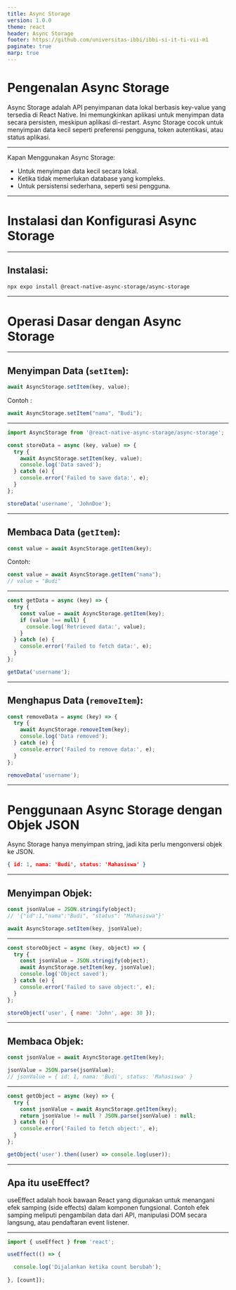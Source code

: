```yaml
---
title: Async Storage
version: 1.0.0
theme: react
header: Async Storage
footer: https://github.com/universitas-ibbi/ibbi-si-it-ti-vii-m1
paginate: true
marp: true
---
```


<!-- 
_class: lead 
_paginate: skip
-->

# Pengenalan Async Storage

Async Storage adalah API penyimpanan data lokal berbasis key-value yang tersedia di React Native. Ini memungkinkan aplikasi untuk menyimpan data secara persisten, meskipun aplikasi di-restart. Async Storage cocok untuk menyimpan data kecil seperti preferensi pengguna, token autentikasi, atau status aplikasi.

---

Kapan Menggunakan Async Storage:
- Untuk menyimpan data kecil secara lokal.
- Ketika tidak memerlukan database yang kompleks.
- Untuk persistensi sederhana, seperti sesi pengguna.

---

# Instalasi dan Konfigurasi Async Storage

---

## Instalasi:
```bash
npx expo install @react-native-async-storage/async-storage
```

---

# Operasi Dasar dengan Async Storage

---

## Menyimpan Data (`setItem`):

```javascript
await AsyncStorage.setItem(key, value);
```
Contoh : 
```javascript
await AsyncStorage.setItem("nama", "Budi");
```

---

```javascript
import AsyncStorage from '@react-native-async-storage/async-storage';

const storeData = async (key, value) => {
  try {
    await AsyncStorage.setItem(key, value);
    console.log('Data saved');
  } catch (e) {
    console.error('Failed to save data:', e);
  }
};

storeData('username', 'JohnDoe');
```

---

## Membaca Data (`getItem`):

```javascript
const value = await AsyncStorage.getItem(key);
```
Contoh: 
```javascript
const value = await AsyncStorage.getItem("nama");
// value = "Budi"
```
---

```javascript
const getData = async (key) => {
  try {
    const value = await AsyncStorage.getItem(key);
    if (value !== null) {
      console.log('Retrieved data:', value);
    }
  } catch (e) {
    console.error('Failed to fetch data:', e);
  }
};

getData('username');
```

---

## Menghapus Data (`removeItem`):
```javascript
const removeData = async (key) => {
  try {
    await AsyncStorage.removeItem(key);
    console.log('Data removed');
  } catch (e) {
    console.error('Failed to remove data:', e);
  }
};

removeData('username');
```

---

# Penggunaan Async Storage dengan Objek JSON
Async Storage hanya menyimpan string, jadi kita perlu mengonversi objek ke JSON.

```json
{ id: 1, nama: 'Budi', status: 'Mahasiswa' }
```

---

## Menyimpan Objek:

```javascript
const jsonValue = JSON.stringify(object);
// '{"id":1,"nama":"Budi", "status": "Mahasiswa"}'

await AsyncStorage.setItem(key, jsonValue);
```

--- 

```javascript
const storeObject = async (key, object) => {
  try {
    const jsonValue = JSON.stringify(object);
    await AsyncStorage.setItem(key, jsonValue);
    console.log('Object saved');
  } catch (e) {
    console.error('Failed to save object:', e);
  }
};

storeObject('user', { name: 'John', age: 30 });
```

---

## Membaca Objek:

```javascript
const jsonValue = await AsyncStorage.getItem(key);

jsonValue = JSON.parse(jsonValue);
// jsonValue = { id: 1, nama: 'Budi', status: 'Mahasiswa' }
```

---

```javascript
const getObject = async (key) => {
  try {
    const jsonValue = await AsyncStorage.getItem(key);
    return jsonValue != null ? JSON.parse(jsonValue) : null;
  } catch (e) {
    console.error('Failed to fetch object:', e);
  }
};

getObject('user').then((user) => console.log(user));
```

---

## Apa itu useEffect?

useEffect adalah hook bawaan React yang digunakan untuk menangani efek samping (side effects) dalam komponen fungsional. Contoh efek samping meliputi pengambilan data dari API, manipulasi DOM secara langsung, atau pendaftaran event listener.

---


```javascript
import { useEffect } from 'react';

useEffect(() => {

  console.log('Dijalankan ketika count berubah');
  
}, [count]);
```